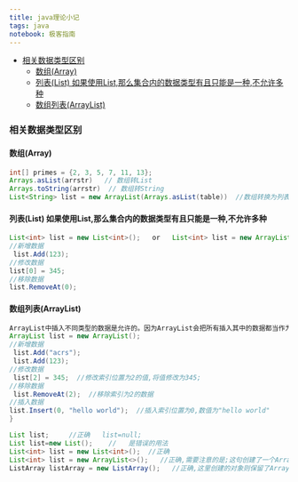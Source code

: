 ```yaml
---
title: java理论小记
tags: java
notebook: 极客指南
---
```


- [相关数据类型区别](#相关数据类型区别)
  - [数组(Array)](#数组array)
  - [列表(List)  如果使用List,那么集合内的数据类型有且只能是一种,不允许多种](#列表list--如果使用list那么集合内的数据类型有且只能是一种不允许多种)
  - [数组列表(ArrayList)](#数组列表arraylist)

### 相关数据类型区别

#### 数组(Array)

```java
int[] primes = {2, 3, 5, 7, 11, 13};  
Arrays.asList(arrstr)   // 数组转List  
Arrays.toString(arrstr)  // 数组转String  
List<String> list = new ArrayList(Arrays.asList(table))  //数组转换为列表  
```

#### 列表(List)  如果使用List,那么集合内的数据类型有且只能是一种,不允许多种  

```java
List<int> list = new List<int>();   or   List<int> list = new ArrayList<>();  
//新增数据  
 list.Add(123);  
//修改数据  
list[0] = 345;  
//移除数据  
list.RemoveAt(0);  
```

#### 数组列表(ArrayList)

```java
ArrayList中插入不同类型的数据是允许的。因为ArrayList会把所有插入其中的数据都当作为object类型来处理  
ArrayList list = new ArrayList();  
//新增数据  
 list.Add("acrs");  
 list.Add(123);  
//修改数据  
 list[2] = 345;  //修改索引位置为2的值,将值修改为345;  
//移除数据  
 list.RemoveAt(2);  //移除索引为2的数据  
//插入数据   
list.Insert(0, "hello world");  //插入索引位置为0,数值为"hello world"  
}  

List list;     //正确   list=null;   
List list=new List();    //   是错误的用法  
List<int> list = new List<int>();  //正确  
List<int> list = new ArrayList<>();   //正确,需要注意的是;这句创建了一个ArrayList的对象后把赋值给了List。此时它是一个List对象了，所以会出现有些  ArrayList有但是List没有的属性和方法，那么这个List对象就不能再用了  
ListArray listArray = new ListArray();   //正确,这里创建的对象则保留了ArrayList的所有属性  
```
